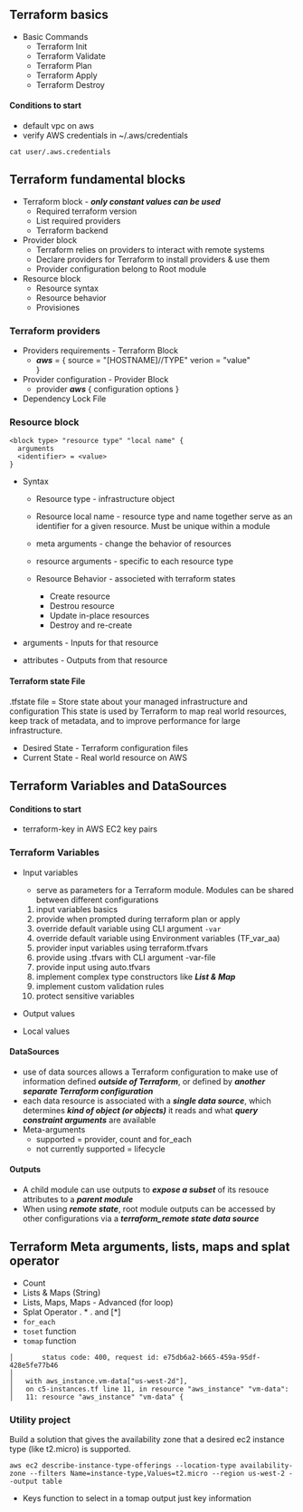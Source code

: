 ## Terraform basics

+ Basic Commands
  + Terraform Init
  + Terraform Validate
  + Terraform Plan
  + Terraform Apply
  + Terraform Destroy

#### Conditions to start
+ default vpc on aws
+ verify AWS credentials in ~/.aws/credentials
```
cat user/.aws.credentials
```

## Terraform fundamental blocks

+ Terraform block - ***only constant values can be used***
  + Required terraform version
  + List required providers
  + Terraform backend
+ Provider block
  + Terraform relies on providers to interact with remote systems
  + Declare providers for Terraform to install providers & use them
  + Provider configuration belong to Root module
+ Resource block
  + Resource syntax
  + Resource behavior
  + Provisiones

### Terraform providers

+ Providers requirements - Terraform Block
  + ***aws*** = {
      source = "[HOSTNAME]/<NAMESCAPE>/TYPE"
      verion = "value"  
  }
+ Provider configuration - Provider Block
  + provider ***aws*** {
      configuration options
  }
+ Dependency Lock File

### Resource block

```
<block type> "resource type" "local name" {
  arguments
  <identifier> = <value>  
}
```
+ Syntax
  + Resource type - infrastructure object
  + Resource local name - resource type and name together serve as an identifier for a given resource. Must be unique within a module
  + meta arguments - change the behavior of resources
  + resource arguments - specific to each resource type

  + Resource Behavior - associeted with terraform states
    + Create resource
    + Destrou resource
    + Update in-place resources
    + Destroy and re-create

+ arguments - Inputs for that resource
+ attributes - Outputs from that resource

#### Terraform state File
.tfstate file = Store state about your managed infrastructure and configuration
This state is used by Terraform to map real world resources, keep track of metadata, and to improve performance for large infrastructure.

+ Desired State - Terraform configuration files
+ Current State - Real world resource on AWS

## Terraform Variables and DataSources

#### Conditions to start
+ terraform-key in AWS EC2 key pairs

### Terraform Variables

+ Input variables
  - serve as parameters for a Terraform module. Modules can be shared between different configurations
  1. input variables basics
  2. provide when prompted during terraform plan or apply
  3. override default variable using CLI argument ```-var```
  4. override default variable using Environment variables (TF_var_aa)
  5. provider input variables using terraform.tfvars
  6. provide using <name>.tfvars with CLI argument -var-file
  7. provide input using auto.tfvars
  8. implement complex type constructors like ***List & Map***
  9. implement custom validation rules
  10. protect sensitive variables

+ Output values
+ Local values

#### DataSources

- use of data sources allows a Terraform configuration to make use of information defined ***outside of Terraform***, or defined by ***another separate Terraform configuration***
- each data resource is associated with a ***single data source***, which determines ***kind of object (or objects)*** it reads and what ***query constraint arguments*** are available
- Meta-arguments
  - supported = provider, count and for_each
  - not currently supported = lifecycle

#### Outputs

- A child module can use outputs to ***expose a subset*** of its resouce attributes to a ***parent module***
- When using ***remote state***, root module outputs can be accessed by other configurations via a ***terraform_remote state data source***

## Terraform Meta arguments, lists, maps and splat operator

+ Count
+ Lists & Maps (String)
+ Lists, Maps, Maps - Advanced (for loop)
+ Splat Operator . * . and [*]
+ ```for_each```
+ ```toset``` function
+ ```tomap``` function

```Error: Error launching source instance: Unsupported: Your requested instance type (t2.micro) is not supported in your requested Availability Zone (us-west-2d). Please retry your request by not specifying an Availability Zone or choosing us-west-2a, us-west-2b, us-west-2c.
│       status code: 400, request id: e75db6a2-b665-459a-95df-428e5fe77b46
│
│   with aws_instance.vm-data["us-west-2d"],
│   on c5-instances.tf line 11, in resource "aws_instance" "vm-data":
│   11: resource "aws_instance" "vm-data" {
```

### Utility project
Build a solution that gives the availability zone that a desired ec2 instance type (like t2.micro) is supported.

```
aws ec2 describe-instance-type-offerings --location-type availability-zone --filters Name=instance-type,Values=t2.micro --region us-west-2 --output table
```

+ Keys function to select in a tomap output just key information


